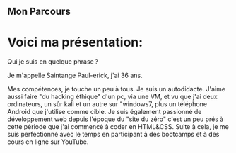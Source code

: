 ## Mon Parcours

# Voici ma présentation:

Qui je suis en quelque phrase ?

Je m'appelle Saintange Paul-erick, j'ai 36 ans. 

Mes compétences, je touche un peu à tous. Je suis un autodidacte.
 J'aime aussi faire "du hacking éthique" d'un pc, via une VM, et vu que j'ai deux ordinateurs, un sûr kali et un autre sur "windows7, plus un téléphone Android que j'utilise comme cible. Je suis également passionné de développement web depuis l'époque du "site du zéro" c'est un peu prés à cette période que j'ai commencé à coder en HTML&CSS. Suite à cela, je me suis perfectionné avec le temps en participant à des bootcamps et à des cours en ligne sur YouTube. 

